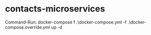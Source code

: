 # contacts-microservices
 Command-Run:
 docker-compose  f .\docker-compose.yml -f .\docker-compose.override.yml up -d